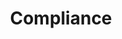 ---
title: "Compliance"
draft: false
# page title background image
bg_image: "images/banner.webp"
# meta description
---